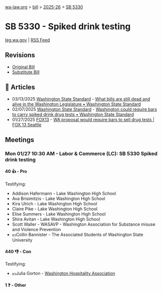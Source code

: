 [wa-law.org](/) > [bill](/bill/) > [2025-26](/bill/2025-26/) > [SB 5330](/bill/2025-26/sb/5330/)

# SB 5330 - Spiked drink testing
[leg.wa.gov](https://app.leg.wa.gov/billsummary?BillNumber=5330&Year=2025&Initiative=false) | [RSS Feed](./rss.xml)

## Revisions
* [Original Bill](1/)
* [Substitute Bill](S/)

## 📰 Articles
* 03/13/2025 [Washington State Standard](/org/washington_state_standard/) - [What bills are still dead and alive in the Washington Legislature • Washington State Standard](https://washingtonstatestandard.com/2025/03/13/what-bills-are-still-dead-and-alive-in-the-washington-legislature/#:~:text=Senate%20Bill%205330)
* 02/07/2025 [Washington State Standard](/org/washington_state_standard/) - [Washington could require bars to carry spiked drink drug tests • Washington State Standard](https://washingtonstatestandard.com/briefs/washington-could-require-bars-to-carry-spiked-drink-drug-tests/#:~:text=Senate%20Bill%205330)
* 01/27/2025 [FOX13](/org/fox13/) - [WA proposal would require bars to sell drug tests | FOX 13 Seattle](https://www.fox13seattle.com/news/washington-drug-tests-spiked-drinks#:~:text=Senate%20Bill%205330)

## Meetings
### Mon 01/27 10:30 AM - Labor & Commerce (LC): SB 5330 Spiked drink testing
#### 40 👍 - Pro
Testifying:
* Addison Hafermann - Lake Washington High School
* Ava Brisimitzis - Lake Washington High School
* Kira Ulrich - Lake Washington High School
* Claire Pike - Lake Washington High School
* Elise Summers - Lake Washington High School
* Shira Avitan - Lake Washington High School
* Scott Waller - WASAVP - Washington Association for Substance misuse and Violence Prevention
* 💵Collin Bannister - The Associated Students of Washington State University

#### 440 👎 - Con
Testifying:
* 💵Julia Gorton - [Washington Hospitality Association](/org/washington_hospitality_association/)

#### 1 ❓ - Other
